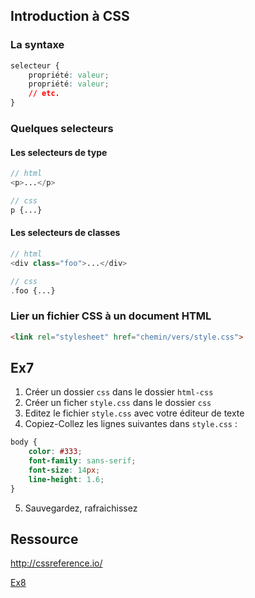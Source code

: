 Introduction à CSS
---

### La syntaxe

```css
selecteur {
    propriété: valeur;
    propriété: valeur;
    // etc.
}
```

### Quelques selecteurs

#### Les selecteurs de type

```php
// html
<p>...</p>

// css
p {...}
```

#### Les selecteurs de classes

```php
// html
<div class="foo">...</div>

// css
.foo {...}
```

### Lier un fichier CSS à un document HTML

```html
<link rel="stylesheet" href="chemin/vers/style.css">
```

Ex7
---

1. Créer un dossier `css` dans le dossier `html-css`
2. Créer un ficher `style.css` dans le dossier `css`
3. Editez le fichier `style.css` avec votre éditeur de texte
4. Copiez-Collez les lignes suivantes dans `style.css` :

```css
body {
    color: #333;
    font-family: sans-serif;
    font-size: 14px;
    line-height: 1.6;
}
```

5. Sauvegardez, rafraichissez

Ressource
---

http://cssreference.io/

[Ex8](008-exercice.md)
